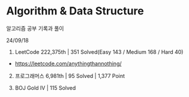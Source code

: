 # Algorithm & Data Structure

알고리즘 공부 기록과 풀이

24/09/18

1. LeetCode 222,375th | 351 Solved(Easy 143 / Medium 168 / Hard 40)
- https://leetcode.com/anythingthannothing/

2. 프로그래머스 6,981th | 95 Solved | 1,377 Point

3. BOJ Gold IV | 115 Solved
